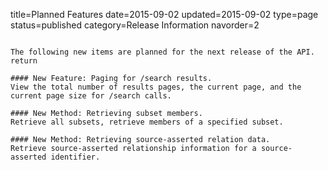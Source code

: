 title=Planned Features
date=2015-09-02
updated=2015-09-02
type=page
status=published
category=Release Information
navorder=2
~~~~~~

The following new items are planned for the next release of the API.  return

#### New Feature: Paging for /search results.
View the total number of results pages, the current page, and the current page size for /search calls.

#### New Method: Retrieving subset members.
Retrieve all subsets, retrieve members of a specified subset.

#### New Method: Retrieving source-asserted relation data.
Retrieve source-asserted relationship information for a source-asserted identifier.

